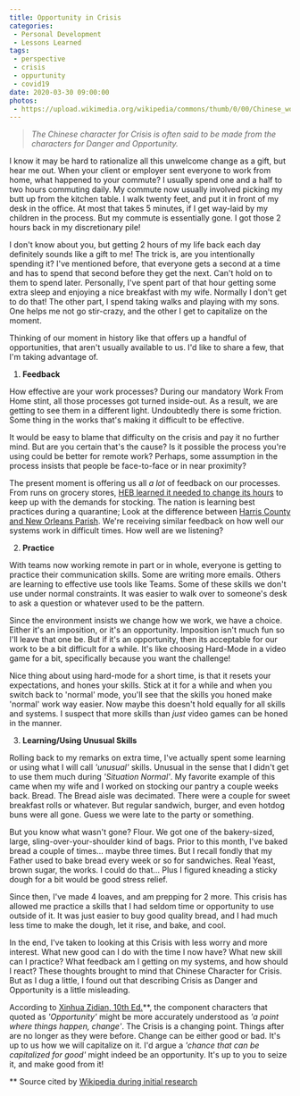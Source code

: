 ```yaml
---
title: Opportunity in Crisis
categories:
 - Personal Development
 - Lessons Learned
tags:
 - perspective
 - crisis
 - oppurtunity
 - covid19
date: 2020-03-30 09:00:00
photos: 
 - https://upload.wikimedia.org/wikipedia/commons/thumb/0/00/Chinese_word_for_crisis.svg/200px-Chinese_word_for_crisis.svg.png
---
```

>_The Chinese character for Crisis is often said to be made from the characters for Danger and Opportunity._

I know it may be hard to rationalize all this unwelcome change as a gift, but hear me out. When your client or employer sent everyone to work from home, what happened to your commute? I usually spend one and a half to two hours commuting daily. My commute now usually involved picking my butt up from the kitchen table. I walk twenty feet, and put it in front of my desk in the office. At most that takes 5 minutes, if I get way-laid by my children in the process. But my commute is essentially gone. I got those 2 hours back in my discretionary pile!

I don't know about you, but getting 2 hours of my life back each day definitely sounds like a gift to me! The trick is, are you intentionally spending it? I've mentioned before, that everyone gets a second at a time and has to spend that second before they get the next. Can't hold on to them to spend later. Personally, I've spent part of that hour getting some extra sleep and enjoying a nice breakfast with my wife. Normally I don't get to do that!  The other part, I spend taking walks and playing with my sons. One helps me not go stir-crazy, and the other I get to capitalize on the moment.

Thinking of our moment in history like that offers up a handful of opportunities, that aren't usually available to us. I'd like to share a few, that I'm taking advantage of.

1. **Feedback**

How effective are your work processes? During our mandatory Work From Home stint, all those processes got turned inside-out. As a result, we are getting to see them in a different light. Undoubtedly there is some friction. Some thing in the works that's making it difficult to be effective.

It would be easy to blame that difficulty on the crisis and pay it no further mind. But are you certain that's the cause? Is it possible the process you're using could be better for remote work? Perhaps, some assumption in the process insists that people be face-to-face or in near proximity?

The present moment is offering us all _a lot_ of feedback on our processes. From runs on grocery stores, [HEB learned it needed to change its hours](https://www.texasmonthly.com/food/heb-prepared-coronavirus-pandemic/) to keep up with the demands for stocking. The nation is learning best practices during a quarantine; Look at the difference between [Harris County and New Orleans Parish](https://infection2020.com/). We're receiving similar feedback on how well our systems work in difficult times. How well are we listening?

2. **Practice**

With teams now working remote in part or in whole, everyone is getting to practice their communication skills. Some are writing more emails. Others are learning to effective use tools like Teams. Some of these skills we don't use under normal constraints. It was easier to walk over to someone's desk to ask a question or whatever used to be the pattern.

Since the environment insists we change how we work, we have a choice. Either it's an imposition, or it's an opportunity. Imposition isn't much fun so I'll leave that one be. But if it's an opportunity, then its acceptable for our work to be a bit difficult for a while. It's like choosing Hard-Mode in a video game for a bit, specifically because you want the challenge!

Nice thing about using hard-mode for a short time, is that it resets your expectations, and hones your skills. Stick at it for a while and when you switch back to 'normal' mode, you'll see that the skills you honed make 'normal' work way easier. Now maybe this doesn't hold equally for all skills and systems. I suspect that more skills than _just_ video games can be honed in the manner.

3. **Learning/Using Unusual Skills**

Rolling back to my remarks on extra time, I've actually spent some learning or using what I will call _'unusual'_ skills. Unusual in the sense that I didn't get to use them much during _'Situation Normal'_. My favorite example of this came when my wife and I worked on stocking our pantry a couple weeks back. Bread. The Bread aisle was decimated. There were a couple for sweet breakfast rolls or whatever. But regular sandwich, burger, and even hotdog buns were all gone. Guess we were late to the party or something.

But you know what wasn't gone? Flour. We got one of the bakery-sized, large, sling-over-your-shoulder kind of bags. Prior to this month, I've baked bread a couple of times... maybe three times. But I recall fondly that my Father used to bake bread every week or so for sandwiches. Real Yeast, brown sugar, the works. I could do that... Plus I figured kneading a sticky dough for a bit would be good stress relief.

Since then, I've made 4 loaves, and am prepping for 2 more. This crisis has allowed me practice a skills that I had seldom time or opportunity to use outside of it. It was just easier to buy good quality bread, and I had much less time to make the dough, let it rise, and bake, and cool.

In the end, I've taken to looking at this Crisis with less worry and more interest. What new good can I do with the time I now have? What new skill can I practice? What feedback am I getting on my systems, and how should I react? These thoughts brought to mind that Chinese Character for Crisis. But as I dug a little, I found out that describing Crisis as Danger and Opportunity is a little misleading.

According to [Xinhua Zidian, 10th Ed.](https://en.wikipedia.org/wiki/Chinese_word_for_%22crisis%22#Popular_mistranslation)**, the component characters that quoted as _'Opportunity'_ might be more accurately understood as _'a point where things happen, change'_. The Crisis is a changing point. Things after are no longer as they were before. Change can be either good or bad. It's up to us how we will capitalize on it. I'd argue a _'chance that can be capitalized for good'_ might indeed be an opportunity. It's up to you to seize it, and make good from it!

** Source cited by [Wikipedia during initial research](https://en.wikipedia.org/wiki/Chinese_word_for_%22crisis%22#Popular_mistranslation)
